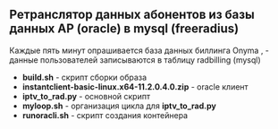 ## Ретранслятор данных абонентов из базы данных AP (oracle) в mysql (freeradius)

Каждые пять минут опрашивается база данных биллинга Onyma , - данные
пользователей записываются в таблицу radbilling (mysql)

- **build.sh** - скрипт сборки образа
- **instantclient-basic-linux.x64-11.2.0.4.0.zip** - oracle клиент
- **iptv_to_rad.py** - основной скрипт
- **myloop.sh** - организация цикла для **iptv_to_rad.py**
- **runoracli.sh** - скрипт создания контейнера

